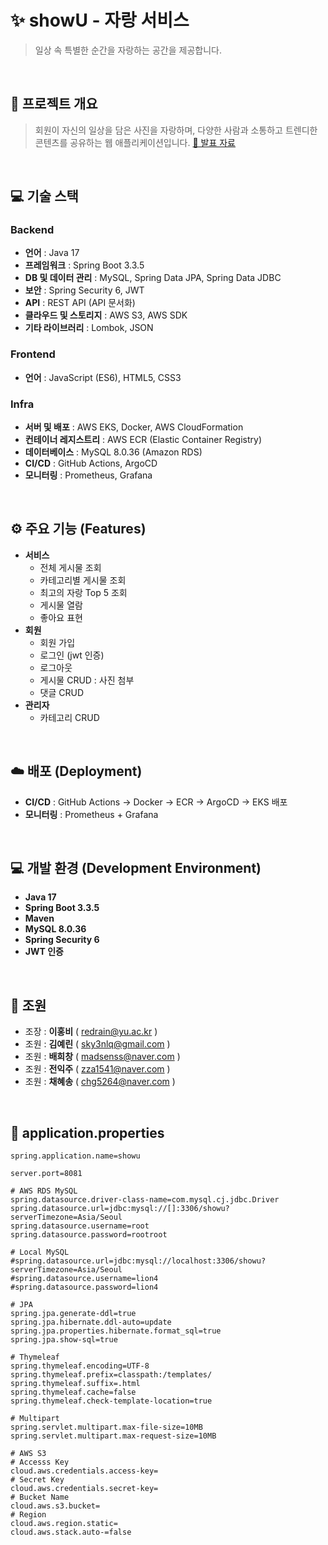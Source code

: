 
# ✨ showU - 자랑 서비스
> 일상 속 특별한 순간을 자랑하는 공간을 제공합니다.

<br>

## 📌 프로젝트 개요
> 회원이 자신의 일상을 담은 사진을 자랑하며, 다양한 사람과 소통하고 트렌디한 콘텐츠를 공유하는 웹 애플리케이션입니다.
> [📄 발표 자료](https://github.com/Cloud-Engineering2/project2-team4/blob/main/2%EC%B0%A8%204%ED%8C%80%20%EB%B0%9C%ED%91%9C%20%EC%9E%90%EB%A3%8C.pdf)

<br>

## 💻 기술 스택
### Backend
- **언어** : Java 17  
- **프레임워크** : Spring Boot 3.3.5
- **DB 및 데이터 관리** : MySQL, Spring Data JPA, Spring Data JDBC
- **보안** : Spring Security 6, JWT
- **API** : REST API (API 문서화)
- **클라우드 및 스토리지** : AWS S3, AWS SDK
- **기타 라이브러리** : Lombok, JSON

### Frontend
- **언어** : JavaScript (ES6), HTML5, CSS3

### Infra
- **서버 및 배포** : AWS EKS, Docker, AWS CloudFormation
- **컨테이너 레지스트리** : AWS ECR (Elastic Container Registry)
- **데이터베이스** : MySQL 8.0.36 (Amazon RDS)
- **CI/CD** : GitHub Actions, ArgoCD
- **모니터링** : Prometheus, Grafana

<br>

## ⚙️ 주요 기능 (Features)
- **서비스**
  - 전체 게시물 조회
  - 카테고리별 게시물 조회
  - 최고의 자랑 Top 5 조회
  - 게시물 열람
  - 좋아요 표현
- **회원**
  - 회원 가입
  - 로그인 (jwt 인증)
  - 로그아웃
  - 게시물 CRUD : 사진 첨부 
  - 댓글 CRUD
- **관리자**
  - 카테고리 CRUD

<br>

## ☁️ 배포 (Deployment)
- **CI/CD** : GitHub Actions → Docker → ECR → ArgoCD → EKS 배포
- **모니터링** : Prometheus + Grafana

<br>

## 💻 개발 환경 (Development Environment)
- **Java 17**
- **Spring Boot 3.3.5**
- **Maven**
- **MySQL 8.0.36**
- **Spring Security 6**
- **JWT 인증**

<br>

## 👥 조원
- 조장 : **이홍비** ( redrain@yu.ac.kr )
- 조원 : **김예린** ( sky3nlq@gmail.com )
- 조원 : **배희창** ( madsenss@naver.com )
- 조원 : **전익주** ( zza1541@naver.com )
- 조원 : **채혜송** ( chg5264@naver.com )

<br>

## 📄 application.properties

```
spring.application.name=showu

server.port=8081

# AWS RDS MySQL
spring.datasource.driver-class-name=com.mysql.cj.jdbc.Driver
spring.datasource.url=jdbc:mysql://[]:3306/showu?serverTimezone=Asia/Seoul
spring.datasource.username=root
spring.datasource.password=rootroot

# Local MySQL
#spring.datasource.url=jdbc:mysql://localhost:3306/showu?serverTimezone=Asia/Seoul
#spring.datasource.username=lion4
#spring.datasource.password=lion4

# JPA
spring.jpa.generate-ddl=true
spring.jpa.hibernate.ddl-auto=update
spring.jpa.properties.hibernate.format_sql=true
spring.jpa.show-sql=true

# Thymeleaf
spring.thymeleaf.encoding=UTF-8
spring.thymeleaf.prefix=classpath:/templates/
spring.thymeleaf.suffix=.html
spring.thymeleaf.cache=false
spring.thymeleaf.check-template-location=true

# Multipart
spring.servlet.multipart.max-file-size=10MB
spring.servlet.multipart.max-request-size=10MB

# AWS S3
# Accesss Key
cloud.aws.credentials.access-key=
# Secret Key
cloud.aws.credentials.secret-key=
# Bucket Name
cloud.aws.s3.bucket=
# Region
cloud.aws.region.static=
cloud.aws.stack.auto-=false

```
